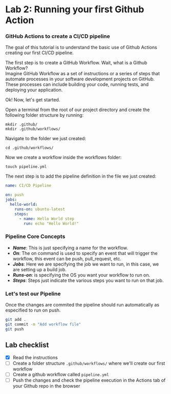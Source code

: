 # Lab 2: Running your first Github Action

### GitHub Actions to create a CI/CD pipeline

The goal of this tutorial is to understand the basic use of Github Actions creating our first CI/CD pipeline.

The first step is to create a GitHub Workflow. Wait, what is a Github Workflow?    
Imagine GitHub Workflow as a set of instructions or a series of steps that automate processes in your software development projects on GitHub. These processes can include building your code, running tests, and deploying your application.

Ok! Now, let's get started. 

Open a terminal from the root of our project directory and create the following folder structure by running:

```
mkdir .github/
mkdir .github/workflows/
```

Navigate to the folder we just created:

```
cd .github/workflows/
```

Now we create a workflow inside the workflows folder:

```
touch pipeline.yml
```

The next step is to add the pipeline definition in the file we just created:

```yml
name: CI/CD Pipeline

on: push
jobs:
  hello-world:
    runs-on: ubuntu-latest
    steps:
      - name: Hello World step
        run: echo "Hello World!"
```

### Pipeline Core Concepts

- **_Name_**: This is just specifying a name for the workflow.
- **_On_**: The on command is used to specify an event that will trigger the workflow, this event can be push, pull_request, etc.
- **_Jobs_**: Here we are specifying the job we want to run, in this case, we are setting up a build job.
- **_Runs-on_**: is specifying the OS you want your workflow to run on.
- **_Steps_**: Steps just indicate the various steps you want to run on that job.

### Let's test our Pipeline

Once the changes are commited the pipeline should run automatically as especified to run on push.

```bash
git add .
git commit -m "Add workflow file"
git push
```


## Lab checklist

- [x] Read the instructions
- [ ] Create a folder structure `.github/workflows/` where we'll create our first workflow
- [ ] Create a github workflow called `pipeline.yml`
- [ ] Push the changes and check the pipeline execution in the Actions tab of your Github repo in the browser
